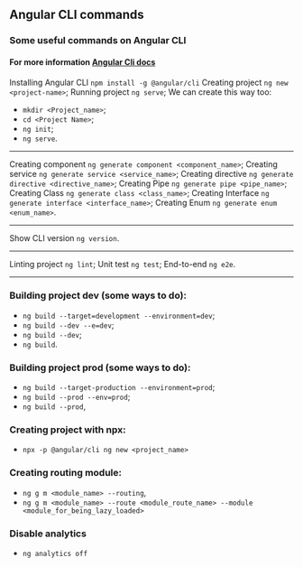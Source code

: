 ## Angular CLI commands

### Some useful commands on Angular CLI

#### For more information [Angular Cli docs](https://cli.angular.io/)

Installing Angular CLI `npm install -g @angular/cli`
Creating project `ng new <project-name>`;
Running project `ng serve`;
We can create this way too: 
- `mkdir <Project_name>`;
- `cd <Project Name>`;
- `ng init`;
- `ng serve`.

<hr>

Creating component `ng generate component <component_name>`;
Creating service `ng generate service <service_name>`;
Creating directive `ng generate directive <directive_name>`;
Creating Pipe `ng generate pipe <pipe_name>`;
Creating Class `ng generate class <class_name>`;
Creating Interface `ng generate interface <interface_name>`;
Creating Enum `ng generate enum <enum_name>`.

<hr>

Show CLI version `ng version`.

<hr>

Linting project `ng lint`;
Unit test `ng test`;
End-to-end `ng e2e`.

<hr>

### Building project dev (some ways to do):
- `ng build --target=development --environment=dev`;
- `ng build --dev --e=dev`;
- `ng build --dev`;
- `ng build`.


### Building project prod (some ways to do):
- `ng build --target-production --environment=prod`;
- `ng build --prod --env=prod`;
- `ng build --prod`,

### Creating project with npx:
- `npx -p @angular/cli ng new <project_name>`

### Creating routing module:
- `ng g m <module_name> --routing`,
- `ng g m <module_name> --route <module_route_name> --module <module_for_being_lazy_loaded>`

### Disable analytics
- `ng analytics off`
